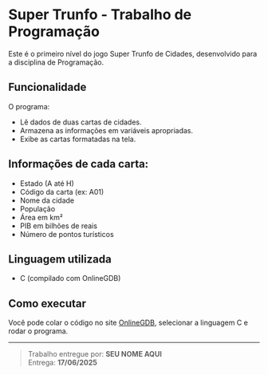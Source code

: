 # Super Trunfo - Trabalho de Programação

Este é o primeiro nível do jogo Super Trunfo de Cidades, desenvolvido para a disciplina de Programação.

## Funcionalidade

O programa:
- Lê dados de duas cartas de cidades.
- Armazena as informações em variáveis apropriadas.
- Exibe as cartas formatadas na tela.

## Informações de cada carta:
- Estado (A até H)
- Código da carta (ex: A01)
- Nome da cidade
- População
- Área em km²
- PIB em bilhões de reais
- Número de pontos turísticos

## Linguagem utilizada

- C (compilado com OnlineGDB)

## Como executar

Você pode colar o código no site [OnlineGDB](https://onlinegdb.com), selecionar a linguagem C e rodar o programa.

---

> Trabalho entregue por: **SEU NOME AQUI**  
> Entrega: **17/06/2025**
